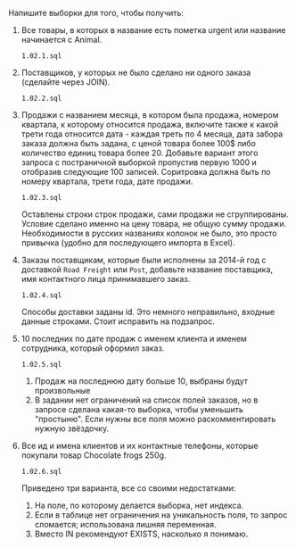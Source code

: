 Напишите выборки для того, чтобы получить:

1. Все товары, в которых в название есть пометка urgent или название начинается с Animal.
    ```
    1.02.1.sql
    ```
2. Поставщиков, у которых не было сделано ни одного заказа (сделайте через JOIN).
    ```
    1.02.2.sql
    ```
3. Продажи с названием месяца, в котором была продажа, номером квартала, к которому относится продажа, включите также к какой трети года относится дата - каждая треть по 4 месяца, дата забора заказа должна быть задана, с ценой товара более 100$ либо количество единиц товара более 20. Добавьте вариант этого запроса с постраничной выборкой пропустив первую 1000 и отобразив следующие 100 записей. Соритровка должна быть по номеру квартала, трети года, дате продажи.
    ```
    1.02.3.sql
    ```

    Оставлены строки строк продажи, сами продажи не сгруппированы. Условие сделано именно на цену товара, не общую сумму продажи. Необходимости в русских названиях колонок не было, это просто привычка (удобно для последующего импорта в Excel).

4. Заказы поставщикам, которые были исполнены за 2014-й год с доставкой `Road Freight` или `Post`, добавьте название поставщика, имя контактного лица принимавшего заказ.
    ```
    1.02.4.sql
    ```
    Способы доставки заданы id. Это немного неправильно, входные данные строками. Стоит исправить на подзапрос.
5. 10 последних по дате продаж с именем клиента и именем сотрудника, который оформил заказ.
    ```
    1.02.5.sql
    ```

    1. Продаж на последнюю дату больше 10, выбраны будут произвольные
    2. В задании нет ограничений на список полей заказов, но в запросе сделана какая-то выборка, чтобы уменьшить "простыню". Если нужны все поля можно раскомментировать нужную звёздочку.
6. Все ид и имена клиентов и их контактные телефоны, которые покупали товар Chocolate frogs 250g.
    ```
    1.02.6.sql
    ```

    Приведено три варианта, все со своими недостатками:

    1. На поле, по которому делается выборка, нет индекса.
    2. Если в таблице нет ограничения на уникальность поля, то запрос сломается; использована лишняя переменная.
    3. Вместо IN рекомендуют EXISTS, насколько я понимаю.
